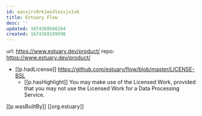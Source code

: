 ```yaml
---
id: aassjrc0rk1eo3leisjv1s6
title: Estuary Flow
desc: ''
updated: 1674369566264
created: 1674369199598
---
```


url: https://www.estuary.dev/product/
repo: https://www.estuary.dev/product/

- [[p.hadLicense]] https://github.com/estuary/flow/blob/master/LICENSE-BSL
  - [[p.hasHighlight]] You may make use of the Licensed Work, provided that you may not use the Licensed Work for a Data Processing Service.

[[p.wasBuiltBy]] [[org.estuary]]